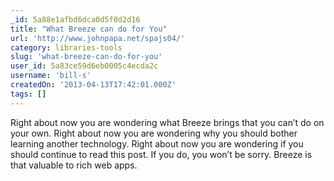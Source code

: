 ```yaml
---
_id: 5a88e1afbd6dca0d5f0d2d16
title: "What Breeze can do for You"
url: 'http://www.johnpapa.net/spajs04/'
category: libraries-tools
slug: 'what-breeze-can-do-for-you'
user_id: 5a83ce59d6eb0005c4ecda2c
username: 'bill-s'
createdOn: '2013-04-13T17:42:01.000Z'
tags: []
---
```


Right about now you are wondering what Breeze brings that you can’t do on your own. Right about now you are wondering why you should bother learning another technology. Right about now you are wondering if you should continue to read this post. If you do, you won’t be sorry. Breeze is that valuable to rich web apps.

